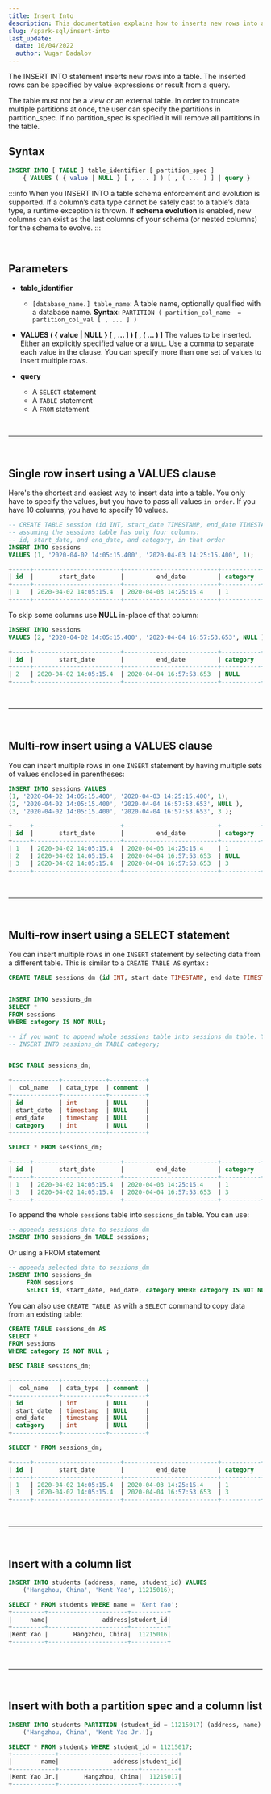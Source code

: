 ```yaml
---
title: Insert Into
description: This documentation explains how to inserts new rows into a table
slug: /spark-sql/insert-into
last_update:
  date: 10/04/2022
  author: Vugar Dadalov
---
```


The INSERT INTO statement inserts new rows into a table. The inserted rows can be specified by value expressions or result from a query.

The table must not be a view or an external table. In order to truncate multiple partitions at once, the user can specify the partitions in partition_spec. If no partition_spec is specified it will remove all partitions in the table.

## **Syntax**

```sql
INSERT INTO [ TABLE ] table_identifier [ partition_spec ]
    { VALUES ( { value | NULL } [ , ... ] ) [ , ( ... ) ] | query }
```

:::info
When you INSERT INTO a table schema enforcement and evolution is supported. If a column’s data type cannot be safely cast to a table’s data type, a runtime exception is thrown. If **schema evolution** is enabled, new columns can exist as the last columns of your schema (or nested columns) for the schema to evolve.
:::

<br/>

## Parameters

- **table_identifier**

  - `[database_name.] table_name`: A table name, optionally qualified with a database name.
    **Syntax:** `PARTITION ( partition_col_name  = partition_col_val [ , ... ] )`

- **VALUES ( \{ value | NULL } [ , … ] ) [ , ( … ) ]**
  The values to be inserted. Either an explicitly specified value or a `NULL`. Use a comma to separate each value in the clause. You can specify more than one set of values to insert multiple rows.

- **query**
  - A `SELECT` statement
  - A `TABLE` statement
  - A `FROM` statement

<br/>

---

<br/>

## Single row insert using a VALUES clause

Here's the shortest and easiest way to insert data into a table. You only have to specify the values, but you have to pass all values `in order`. If you have 10 columns, you have to specify 10 values.

```sql
-- CREATE TABLE session (id INT, start_date TIMESTAMP, end_date TIMESTAMP, category INT) using delta;
-- assuming the sessions table has only four columns:
-- id, start_date, and end_date, and category, in that order
INSERT INTO sessions
VALUES (1, '2020-04-02 14:05:15.400', '2020-04-03 14:25:15.400', 1);

+-----+------------------------+--------------------------+-----------+
| id  |       start_date       |         end_date         | category  |
+-----+------------------------+--------------------------+-----------+
| 1   | 2020-04-02 14:05:15.4  | 2020-04-03 14:25:15.4    | 1         |
+-----+------------------------+--------------------------+-----------+
```

To skip some columns use **NULL** in-place of that column:

```sql
INSERT INTO sessions
VALUES (2, '2020-04-02 14:05:15.400', '2020-04-04 16:57:53.653', NULL );

+-----+------------------------+--------------------------+-----------+
| id  |       start_date       |         end_date         | category  |
+-----+------------------------+--------------------------+-----------+
| 2   | 2020-04-02 14:05:15.4  | 2020-04-04 16:57:53.653  | NULL      |
+-----+------------------------+--------------------------+-----------+
```

<br/>

---

<br/>

## Multi-row insert using a VALUES clause

You can insert multiple rows in one `INSERT` statement by having multiple sets of values enclosed in parentheses:

```sql
INSERT INTO sessions VALUES
(1, '2020-04-02 14:05:15.400', '2020-04-03 14:25:15.400', 1),
(2, '2020-04-02 14:05:15.400', '2020-04-04 16:57:53.653', NULL ),
(3, '2020-04-02 14:05:15.400', '2020-04-04 16:57:53.653', 3 );

+-----+------------------------+--------------------------+-----------+
| id  |       start_date       |         end_date         | category  |
+-----+------------------------+--------------------------+-----------+
| 1   | 2020-04-02 14:05:15.4  | 2020-04-03 14:25:15.4    | 1         |
| 2   | 2020-04-02 14:05:15.4  | 2020-04-04 16:57:53.653  | NULL      |
| 3   | 2020-04-02 14:05:15.4  | 2020-04-04 16:57:53.653  | 3         |
+-----+------------------------+--------------------------+-----------+
```

<br/>

---

<br/>

## Multi-row insert using a SELECT statement

You can insert multiple rows in one `INSERT` statement by selecting data from a different table. This is similar to a `CREATE TABLE AS` syntax :

```sql
CREATE TABLE sessions_dm (id INT, start_date TIMESTAMP, end_date TIMESTAMP, category INT) using delta;


INSERT INTO sessions_dm
SELECT *
FROM sessions
WHERE category IS NOT NULL;

-- if you want to append whole sessions table into sessions_dm table. You can use:
-- INSERT INTO sessions_dm TABLE category;


DESC TABLE sessions_dm;

+-------------+------------+----------+
|  col_name   | data_type  | comment  |
+-------------+------------+----------+
| id          | int        | NULL     |
| start_date  | timestamp  | NULL     |
| end_date    | timestamp  | NULL     |
| category    | int        | NULL     |
+-------------+------------+----------+

SELECT * FROM sessions_dm;

+-----+------------------------+--------------------------+-----------+
| id  |       start_date       |         end_date         | category  |
+-----+------------------------+--------------------------+-----------+
| 1   | 2020-04-02 14:05:15.4  | 2020-04-03 14:25:15.4    | 1         |
| 3   | 2020-04-02 14:05:15.4  | 2020-04-04 16:57:53.653  | 3         |
+-----+------------------------+--------------------------+-----------+
```

To append the whole `sessions` table into `sessions_dm` table. You can use:

```sql
-- appends sessions data to sessions_dm
INSERT INTO sessions_dm TABLE sessions;
```

Or using a FROM statement

```sql
-- appends selected data to sessions_dm
INSERT INTO sessions_dm
     FROM sessions
     SELECT id, start_date, end_date, category WHERE category IS NOT NULL;
```

You can also use `CREATE TABLE AS` with a `SELECT` command to copy data from an existing table:

```sql
CREATE TABLE sessions_dm AS
SELECT *
FROM sessions
WHERE category IS NOT NULL ;

DESC TABLE sessions_dm;

+-------------+------------+----------+
|  col_name   | data_type  | comment  |
+-------------+------------+----------+
| id          | int        | NULL     |
| start_date  | timestamp  | NULL     |
| end_date    | timestamp  | NULL     |
| category    | int        | NULL     |
+-------------+------------+----------+

SELECT * FROM sessions_dm;

+-----+------------------------+--------------------------+-----------+
| id  |       start_date       |         end_date         | category  |
+-----+------------------------+--------------------------+-----------+
| 1   | 2020-04-02 14:05:15.4  | 2020-04-03 14:25:15.4    | 1         |
| 3   | 2020-04-02 14:05:15.4  | 2020-04-04 16:57:53.653  | 3         |
+-----+------------------------+--------------------------+-----------+
```

<br/>

---

<br/>

## Insert with a column list

```sql
INSERT INTO students (address, name, student_id) VALUES
    ('Hangzhou, China', 'Kent Yao', 11215016);

SELECT * FROM students WHERE name = 'Kent Yao';
+---------+----------------------+----------+
|     name|               address|student_id|
+---------+----------------------+----------+
|Kent Yao |       Hangzhou, China|  11215016|
+---------+----------------------+----------+
```

<br/>

---

<br/>

## Insert with both a partition spec and a column list

```sql
INSERT INTO students PARTITION (student_id = 11215017) (address, name) VALUES
    ('Hangzhou, China', 'Kent Yao Jr.');

SELECT * FROM students WHERE student_id = 11215017;
+------------+----------------------+----------+
|        name|               address|student_id|
+------------+----------------------+----------+
|Kent Yao Jr.|       Hangzhou, China|  11215017|
+------------+----------------------+----------+
```
